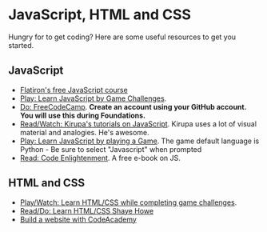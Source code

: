 # JavaScript, HTML and CSS

Hungry for to get coding? Here are some useful resources to get you started.

## JavaScript
- [Flatiron's free JavaScript course](https://flatironschool.com/free-courses/learn-javascript/#curriculum)
- [Play: Learn JavaScript by Game Challenges](https://www.codeavengers.com/).
- [Do: FreeCodeCamp](http://www.freecodecamp.com/). __Create an account using your GitHub account. You will use this during Foundations.__
- [Read/Watch: Kirupa's tutorials on JavaScript](http://www.kirupa.com/javascript_basics/index.htm). Kirupa uses a lot of visual material and analogies. He's awesome.
- [Play: Learn JavaScript by playing a Game](http://codecombat.com/play). The game default language is Python - Be sure to select "Javascript" when prompted
- [Read: Code Enlightenment](http://www.javascriptenlightenment.com/JavaScript_Enlightenment.pdf). A free e-book on JS.


## HTML and CSS
- [Play/Watch: Learn HTML/CSS while completing game challenges](https://www.codeavengers.com/web).
- [Read/Do: Learn HTML/CSS Shaye Howe](http://learn.shayhowe.com/html-css/)
- [Build a website with CodeAcademy](https://www.codecademy.com/learn/web)



